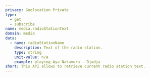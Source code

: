 ```yaml
---
privacy: Geolocation Private
type:
  - get
  - subscribe
name: media.radioStationText
domain: media
data:
  - name: radioStationName
    description: Text of the radio station.
    type: string
    unit-value: n/a
    example: playing Aya Nakamura - Djadja
short: This API allows to retrieve current radio station text.
---
```


